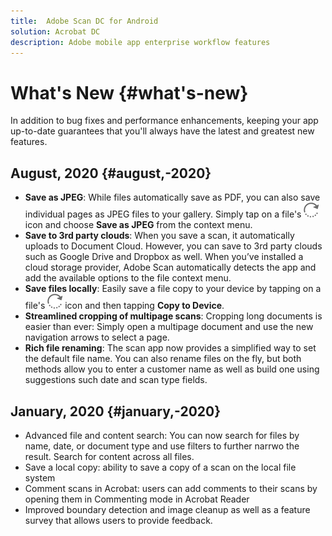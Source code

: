 ```yaml
---
title:  Adobe Scan DC for Android
solution: Acrobat DC
description: Adobe mobile app enterprise workflow features
---
```


# What's New {#what's-new}

In addition to bug fixes and performance enhancements, keeping your app up-to-date guarantees that you'll always have the latest and greatest new features.



## August, 2020 {#august,-2020}

* **Save as JPEG**: While files automatically save as PDF, you can also save individual pages as JPEG files to your gallery. Simply tap on a file's ![image](./images/rotateright.png) icon and choose **Save as JPEG** from the context menu. 
* **Save to 3rd party clouds**: When you save a scan, it automatically uploads to Document Cloud. However, you can save to 3rd party clouds such as Google Drive and Dropbox as well. When you’ve installed a cloud storage provider, Adobe Scan automatically detects the app and add the available options to the file context menu.
* **Save files locally**: Easily save a file copy to your device by tapping on a file's ![image](./images/rotateright.png) icon and then tapping **Copy to Device**.
* **Streamlined cropping of multipage scans**: Cropping long documents is easier than ever: Simply open a multipage document and use the new navigation arrows to select a page.
* **Rich file renaming**: The scan app now provides a simplified way to set the default file name. You can also rename files on the fly, but both methods allow you to enter a customer name as well as build one using suggestions such date and scan type fields.

## January, 2020 {#january,-2020}

* Advanced file and content search: You can now search for files by name, date, or document type and use filters to further narrwo the result. Search for content across all files. 
* Save a local copy: ability to save a copy of a scan on the local file system
* Comment scans in Acrobat: users can add comments to their scans by opening them in Commenting mode in Acrobat Reader
* Improved boundary detection and image cleanup as well as a feature survey that allows users to provide feedback. 
